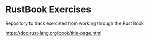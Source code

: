 # RustBook Exercises

Repository to track exercised from working through the Rust Book

https://doc.rust-lang.org/book/title-page.html
